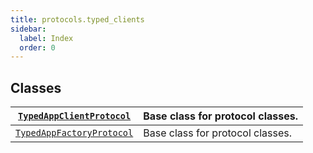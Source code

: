 ```yaml
---
title: protocols.typed_clients
sidebar:
  label: Index
  order: 0
---
```


## Classes

| [`TypedAppClientProtocol`](TypedAppClientProtocol.md#algokit_utils.protocols.typed_clients.TypedAppClientProtocol)    | Base class for protocol classes. |
| --------------------------------------------------------------------------------------------------------------------- | -------------------------------- |
| [`TypedAppFactoryProtocol`](TypedAppFactoryProtocol.md#algokit_utils.protocols.typed_clients.TypedAppFactoryProtocol) | Base class for protocol classes. |
